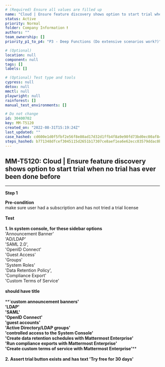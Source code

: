 ```yaml
---
# (Required) Ensure all values are filled up
name: "Cloud | Ensure feature discovery shows option to start trial when no trial has ever been done before"
status: Active
priority: Normal
folder: Company Information ❗
authors: ""
team_ownership: []
priority_p1_to_p4: "P3 - Deep Functions (Do extensive scenarios work?)"

# (Optional)
location: null
component: null
tags: []
labels: []

# (Optional) Test type and tools
cypress: null
detox: null
mmctl: null
playwright: null
rainforest: []
manual_test_environments: []

# Do not change
id: 30400702
key: MM-T5120
created_on: "2022-08-31T15:19:24Z"
last_updated: ""
case_hashed: cd600e1d0f5fbf2e56f8e80ad17d32d1ffb4f8a9e90fd73bd0ec00af84fa04531001f4f4d0417cf6a68cb84eb0fb4c80
steps_hashed: b771348dfcef3045115d2651b17307ce8aef1ea6e62ecc03579ddac0b907423534f3c58f9344ecd3a858d90f9c66677c
---
```


<!-- (Auto-generated) Based on frontmatter's "key" and "name" -->

## MM-T5120: Cloud | Ensure feature discovery shows option to start trial when no trial has ever been done before

---

**Step 1**

**Pre-condition**\
make sure user had a subscription and has not tried a trial license\
\
**Test**\
\
**1. In system console, for these sidebar options**\
'Announcement Banner'\
'AD/LDAP'\
'SAML 2.0',\
'OpenID Connect'\
'Guest Access'\
'Groups'\
'System Roles'\
'Data Retention Policy',\
'Compliance Export'\
'Custom Terms of Service'\
\
**should have title**\
\
\*\*'**custom announcement banners'\
'LDAP'\
'SAML'\
'OpenID Connect'\
'guest accounts'\
'Active Directory/LDAP groups'\
'controlled access to the System Console'\
'Create data retention schedules with Mattermost Enterprise'\
'Run compliance exports with Mattermost Enterprise'\
'Create custom terms of service with Mattermost Enterprise'**\*\*\
\
**2. Assert trial button exists and has text 'Try free for 30 days'**
